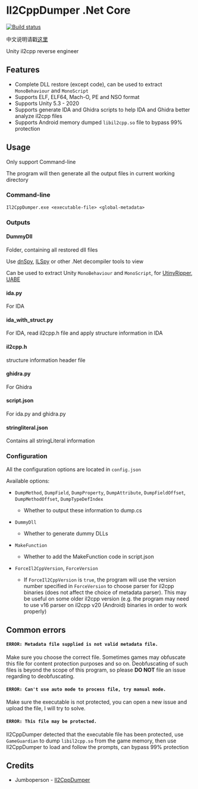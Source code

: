 # Il2CppDumper .Net Core

[![Build status](https://ci.appveyor.com/api/projects/status/anhqw33vcpmp8ofa?svg=true)](https://ci.appveyor.com/project/Perfare/il2cppdumper/branch/master/artifacts)

中文说明请戳[这里](README.zh-CN.md)

Unity il2cpp reverse engineer

## Features

* Complete DLL restore (except code), can be used to extract `MonoBehaviour` and `MonoScript`
* Supports ELF, ELF64, Mach-O, PE and NSO format
* Supports Unity 5.3 - 2020
* Supports generate IDA and Ghidra scripts to help IDA and Ghidra better analyze il2cpp files
* Supports Android memory dumped `libil2cpp.so` file to bypass 99% protection

## Usage

Only support Command-line

The program will then generate all the output files in current working directory

### Command-line

```
Il2CppDumper.exe <executable-file> <global-metadata>
```

### Outputs

#### DummyDll

Folder, containing all restored dll files

Use [dnSpy](https://github.com/0xd4d/dnSpy), [ILSpy](https://github.com/icsharpcode/ILSpy) or other .Net decompiler tools to view

Can be used to extract Unity `MonoBehaviour` and `MonoScript`, for [UtinyRipper](https://github.com/mafaca/UtinyRipper), [UABE](https://7daystodie.com/forums/showthread.php?22675-Unity-Assets-Bundle-Extractor)

#### ida.py

For IDA

#### ida_with_struct.py

For IDA, read il2cpp.h file and apply structure information in IDA

#### il2cpp.h

structure information header file

#### ghidra.py

For Ghidra

#### script.json

For ida.py and ghidra.py

#### stringliteral.json

Contains all stringLiteral information

### Configuration

All the configuration options are located in `config.json`

Available options:

* `DumpMethod`, `DumpField`, `DumpProperty`, `DumpAttribute`, `DumpFieldOffset`, `DumpMethodOffset`, `DumpTypeDefIndex`
  * Whether to output these information to dump.cs

* `DummyDll`
  * Whether to generate dummy DLLs

* `MakeFunction`
  * Whether to add the MakeFunction code in script.json

* `ForceIl2CppVersion`, `ForceVersion`
  * If `ForceIl2CppVersion` is `true`, the program will use the version number specified in `ForceVersion` to choose parser for il2cpp binaries (does not affect the choice of metadata parser). This may be useful on some older il2cpp version (e.g. the program may need to use v16 parser on il2cpp v20 (Android) binaries in order to work properly)

## Common errors

#### `ERROR: Metadata file supplied is not valid metadata file.`  

Make sure you choose the correct file. Sometimes games may obfuscate this file for content protection purposes and so on. Deobfuscating of such files is beyond the scope of this program, so please **DO NOT** file an issue regarding to deobfuscating.

#### `ERROR: Can't use auto mode to process file, try manual mode.`

Make sure the executable is not protected, you can open a new issue and upload the file, I will try to solve.

#### `ERROR: This file may be protected.`

Il2CppDumper detected that the executable file has been protected, use `GameGuardian` to dump `libil2cpp.so` from the game memory, then use Il2CppDumper to load and follow the prompts, can bypass 99% protection

## Credits

- Jumboperson - [Il2CppDumper](https://github.com/Jumboperson/Il2CppDumper)